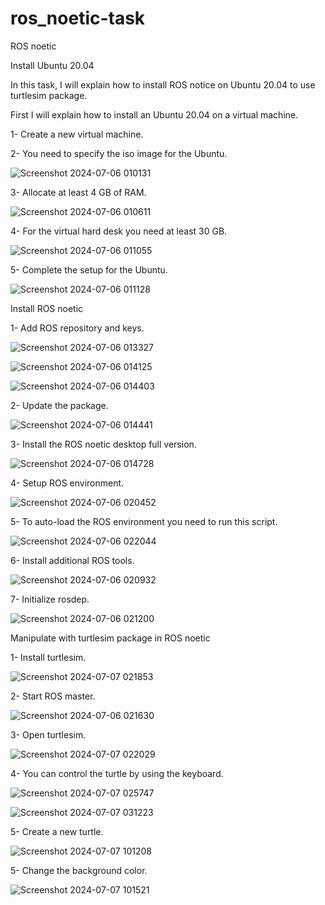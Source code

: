 # ros_noetic-task

ROS noetic

Install Ubuntu 20.04

In this task, I will explain how to install ROS notice on Ubuntu 20.04 to use turtlesim package.

First I will explain how to install an Ubuntu 20.04 on a virtual machine.

1- Create a new virtual machine.

2- You need to specify the iso image for the Ubuntu.

![Screenshot 2024-07-06 010131](https://github.com/Jumana-Alsulami1/ros_noetic-task/assets/174968169/88d401de-8911-44fe-8d22-662c26178810)

3- Allocate at least 4 GB of RAM.

![Screenshot 2024-07-06 010611](https://github.com/Jumana-Alsulami1/ros_noetic-task/assets/174968169/46981de5-5772-446b-8c29-2160524aadc7)

4- For the virtual hard desk you need at least 30 GB.

![Screenshot 2024-07-06 011055](https://github.com/Jumana-Alsulami1/ros_noetic-task/assets/174968169/24a4c817-6d0b-4722-9249-f9206184b6b6)

5- Complete the setup for the Ubuntu.

![Screenshot 2024-07-06 011128](https://github.com/Jumana-Alsulami1/ros_noetic-task/assets/174968169/6f455545-b0da-43a8-8dec-48f0a6f86964)



Install ROS noetic

1- Add ROS repository and keys.

![Screenshot 2024-07-06 013327](https://github.com/Jumana-Alsulami1/ros_noetic-task/assets/174968169/76ab016d-ce92-4080-85fb-61faff7b131b)

![Screenshot 2024-07-06 014125](https://github.com/Jumana-Alsulami1/ros_noetic-task/assets/174968169/70e549bd-101b-4f7d-b1b3-e824f95d5627)

![Screenshot 2024-07-06 014403](https://github.com/Jumana-Alsulami1/ros_noetic-task/assets/174968169/f82d226d-67ff-46dc-8606-504abe40c649)

2- Update the package.

![Screenshot 2024-07-06 014441](https://github.com/Jumana-Alsulami1/ros_noetic-task/assets/174968169/dc9c37ec-8b09-4e9c-9d70-904fc6de7c46)



3- Install the ROS noetic desktop full version.

![Screenshot 2024-07-06 014728](https://github.com/Jumana-Alsulami1/ros_noetic-task/assets/174968169/7ac3d44f-1e23-48df-8ffd-a353840994a8)

4- Setup ROS environment.

![Screenshot 2024-07-06 020452](https://github.com/Jumana-Alsulami1/ros_noetic-task/assets/174968169/e1edbc7b-7272-4ad2-a3f4-a2c4f6774961)

5- To auto-load the ROS environment you need to run this script.

![Screenshot 2024-07-06 022044](https://github.com/Jumana-Alsulami1/ros_noetic-task/assets/174968169/e5508aaa-2703-47a4-8f40-a23877234a74)

6- Install additional ROS tools.

![Screenshot 2024-07-06 020932](https://github.com/Jumana-Alsulami1/ros_noetic-task/assets/174968169/ce7304b9-e0e4-4549-a3be-a1b4248ccd0d)

7- Initialize rosdep.

![Screenshot 2024-07-06 021200](https://github.com/Jumana-Alsulami1/ros_noetic-task/assets/174968169/4f917d22-df82-4a9b-8b68-bc71844fef35)

Manipulate with turtlesim package in ROS noetic

1- Install turtlesim.

![Screenshot 2024-07-07 021853](https://github.com/Jumana-Alsulami1/ros_noetic-task/assets/174968169/a6ab2df1-45ef-4491-853c-f0c621c30ef8)

2- Start ROS master.

![Screenshot 2024-07-06 021630](https://github.com/Jumana-Alsulami1/ros_noetic-task/assets/174968169/6a24963e-cb62-4b54-898c-7157f2c54eee)

3- Open turtlesim.

![Screenshot 2024-07-07 022029](https://github.com/Jumana-Alsulami1/ros_noetic-task/assets/174968169/096b2032-116d-4d12-b58f-3c145e9d93d4)

4- You can control the turtle by using the keyboard. 

![Screenshot 2024-07-07 025747](https://github.com/Jumana-Alsulami1/ros_noetic-task/assets/174968169/95bea3bd-b3f2-43b4-95e6-cf84a5047fcb)

![Screenshot 2024-07-07 031223](https://github.com/Jumana-Alsulami1/ros_noetic-task/assets/174968169/117fb6e0-f9d6-4bb9-ac42-2c923273fc6f)

5- Create a new turtle.

![Screenshot 2024-07-07 101208](https://github.com/Jumana-Alsulami1/ros_noetic-task/assets/174968169/b9a9b2be-0ecd-4ddd-bd8e-81efae0d9897)

5- Change the background color.

![Screenshot 2024-07-07 101521](https://github.com/Jumana-Alsulami1/ros_noetic-task/assets/174968169/4d39f53c-f5bb-4675-a544-31083aae7c60)

